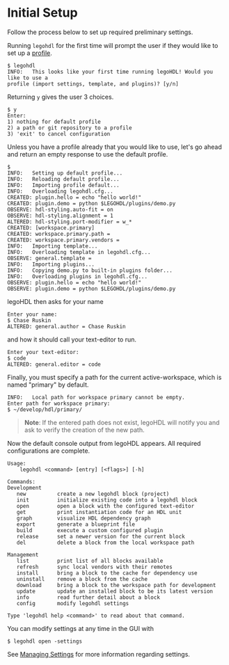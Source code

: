 # Initial Setup

Follow the process below to set up required preliminary settings.

Running `legohdl` for the first time will prompt the user if they would like to set up a [profile](./../glossary.md#profile).

```
$ legohdl
INFO:	This looks like your first time running legoHDL! Would you like to use a 
profile (import settings, template, and plugins)? [y/n]
```

Returning `y` gives the user 3 choices.
```
$ y
Enter:
1) nothing for default profile
2) a path or git repository to a profile
3) 'exit' to cancel configuration
```

Unless you have a profile already that you would like to use, let's go ahead and return an empty response to use the default profile.

```
$
INFO:   Setting up default profile...
INFO:   Reloading default profile...
INFO:   Importing profile default...
INFO:   Overloading legohdl.cfg...
CREATED: plugin.hello = echo "hello world!"
CREATED: plugin.demo = python $LEGOHDL/plugins/demo.py
OBSERVE: hdl-styling.auto-fit = on
OBSERVE: hdl-styling.alignment = 1
ALTERED: hdl-styling.port-modifier = w_*
CREATED: [workspace.primary]
CREATED: workspace.primary.path = 
CREATED: workspace.primary.vendors = 
INFO:   Importing template...
INFO:   Overloading template in legohdl.cfg...
OBSERVE: general.template = 
INFO:   Importing plugins...
INFO:   Copying demo.py to built-in plugins folder...
INFO:   Overloading plugins in legohdl.cfg...
OBSERVE: plugin.hello = echo "hello world!"
OBSERVE: plugin.demo = python $LEGOHDL/plugins/demo.py
```
legoHDL then asks for your name
```
Enter your name:
$ Chase Ruskin
ALTERED: general.author = Chase Ruskin
```
and how it should call your text-editor to run.
```
Enter your text-editor:
$ code
ALTERED: general.editor = code
```
Finally, you must specify a path for the current active-workspace, which is named "primary" by default.
```
INFO:	Local path for workspace primary cannot be empty.
Enter path for workspace primary: 
$ ~/develop/hdl/primary/
```
> __Note__: If the entered path does not exist, legoHDL will notify you and ask to verify the creation of the new path.

Now the default console output from legoHDL appears. All required configurations are complete.
```
Usage:         
	legohdl <command> [entry] [<flags>] [-h]   

Commands:
Development
   new          create a new legohdl block (project)
   init         initialize existing code into a legohdl block
   open         open a block with the configured text-editor
   get          print instantiation code for an HDL unit
   graph        visualize HDL dependency graph
   export       generate a blueprint file
   build        execute a custom configured plugin
   release      set a newer version for the current block
   del          delete a block from the local workspace path

Management
   list         print list of all blocks available
   refresh      sync local vendors with their remotes
   install      bring a block to the cache for dependency use
   uninstall    remove a block from the cache
   download     bring a block to the workspace path for development
   update       update an installed block to be its latest version
   info         read further detail about a block
   config       modify legohdl settings

Type 'legohdl help <command>' to read about that command.
```

You can modify settings at any time in the GUI with
```
$ legohdl open -settings
```
See [Managing Settings](../user_guide/managing_settings.md) for more information regarding settings.